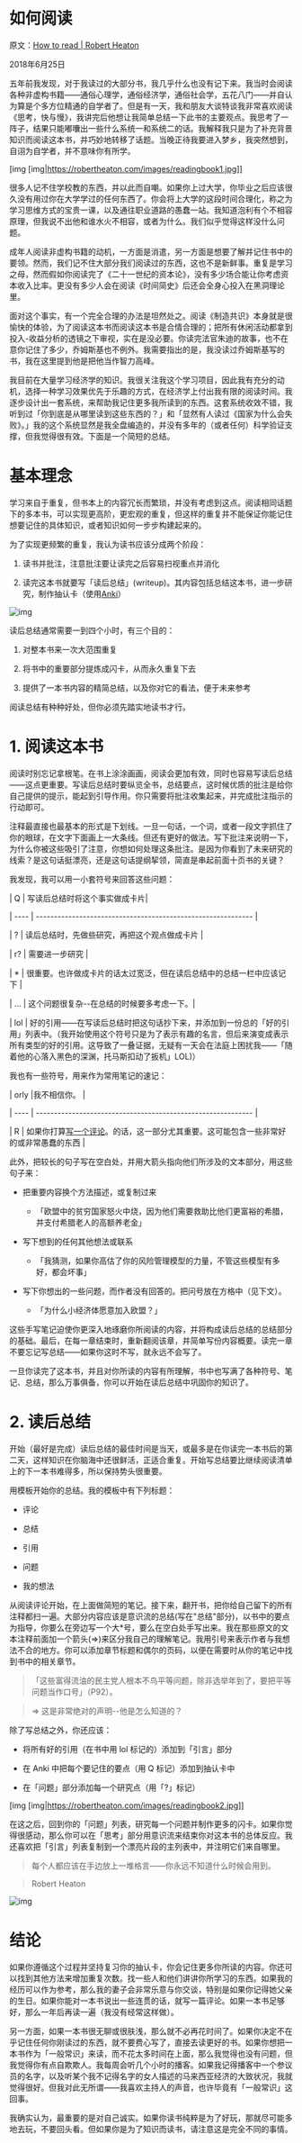 # 如何阅读

原文：[How to read | Robert Heaton](https://robertheaton.com/2018/06/25/how-to-read/)

2018年6月25日

五年前我发现，对于我读过的大部分书，我几乎什么也没有记下来。我当时会阅读各种非虚构书籍——通俗心理学，通俗经济学，通俗社会学，五花八门——并自认为算是个多方位精通的自学者了。但是有一天，我和朋友大谈特谈我非常喜欢阅读《思考，快与慢》，我讲完后他想让我简单总结一下此书的主要观点。我思考了一阵子，结果只能嘟囔出一些什么系统一和系统二的话。我解释我只是为了补充背景知识而阅读这本书，并巧妙地转移了话题。当晚正待我要进入梦乡，我突然想到，自诩为自学者，并不意味你有所学。

[img [img|https://robertheaton.com/images/readingbook1.jpg]]

很多人记不住学校教的东西，并以此而自嘲。如果你上过大学，你毕业之后应该很久没有用过你在大学学过的任何东西了。你会将上大学的这段时间合理化，称之为学习思维方式的宝贵一课，以及通往职业道路的愚蠢一站。我知道泡利有个不相容原理，但我说不出他和谁水火不相容，或者为什么。我们似乎觉得这样没什么问题。

成年人阅读非虚构书籍的动机，一方面是消遣，另一方面是想要了解并记住书中的要领。然而，我们记不住大部分我们阅读过的东西，这也不是新鲜事。重复是学习之母，然而假如你阅读完了《二十一世纪的资本论》，没有多少场合能让你考虑资本收入比率。更没有多少人会在阅读《时间简史》后还会全身心投入在黑洞理论里。 

面对这个事实，有一个完全合理的办法是坦然处之。阅读《制造共识》本身就是很愉快的体验，为了阅读这本书而阅读这本书是合情合理的；把所有休闲活动都拿到投入-收益分析的透镜之下审视，实在是没必要。你读完法官朱迪的故事，也不在意你记住了多少，乔姆斯基也不例外。我需要指出的是，我没读过乔姆斯基写的书，我在这里提到他是把他当作智力高峰。

我目前在大量学习经济学的知识。我很关注我这个学习项目，因此我有充分的动机，选择一种学习效果优先于乐趣的方式，在经济学上付出我有限的阅读时间。我逐步设计出一套系统，来帮助我记住更多我所读到的东西。这套系统收效不错，我听到过「你到底是从哪里读到这些东西的？」和「显然有人读过《国家为什么会失败》。」我的这个系统显然是我全盘编造的，并没有多年的（或者任何）科学验证支撑，但我觉得很有效。下面是一个简短的总结。

# 基本理念

学习来自于重复，但书本上的内容冗长而繁琐，并没有考虑到这点。阅读相同话题下的多本书，可以实现更高阶，更宏观的重复，但这样的重复并不能保证你能记住想要记住的具体知识，或者知识如何一步步构建起来的。

为了实现更频繁的重复，我认为读书应该分成两个阶段：

1. 读书并批注，注意批注要让读完之后容易扫视重点并消化

2. 读完这本书就要写「读后总结」(writeup)。其内容包括总结这本书，进一步研究，制作抽认卡（使用[Anki](https://ankiweb.net/)）

![img](https://robertheaton.com/images/anki0.PNG)

读后总结通常需要一到四个小时，有三个目的：

1. 对整本书来一次大范围重复

2. 将书中的重要部分提炼成闪卡，从而永久重复下去

3. 提供了一本书内容的精简总结，以及你对它的看法，便于未来参考

阅读总结有种种好处，但你必须先踏实地读书才行。

# 1. 阅读这本书

阅读时别忘记拿根笔。在书上涂涂画画，阅读会更加有效，同时也容易写读后总结——这点更重要。写读后总结时要纵览全书，总结要点，这时候优质的批注是给你自己提供的提示，能起到引导作用。你只需要将批注收集起来，并完成批注指示的行动即可。

注释最直接也最基本的形式是下划线。一旦一句话，一个词，或者一段文字抓住了你的眼球，在文字下面画上一大条线。但还有更好的做法。写下批注来说明一下，为什么你被这些吸引了注意，你想如何处理这条批注。是因为你看到了未来研究的线索？是这句话挺漂亮，还是这句话提纲挈领，简直是串起前面十页书的关键？

我发现，我可以用一小套符号来回答这些问题：

| Q    | 写读后总结时将这个事实做成卡片|

| ---- | ------------------------------------------------------------ |

| ?    | 读后总结时，先做些研究，再把这个观点做成卡片 |

| r?   | 需要进一步研究 |

| *    | 很重要。也许做成卡片的话太过宽泛，但在读后总结中的总结一栏中应该记下 |

| ... | 这个问题很复杂--在总结的时候要多考虑一下。|

| lol  | 好的引用——在写读后总结时把这句话抄下来，并添加到一份总的「好的引用」列表中。（我开始使用这个符号只是为了表示有趣的名言，但后来演变成表示所有类型的好的引用。这导致了一叠证据，无疑有一天会在法庭上困扰我——「随着他的心落入黑色的深渊，托马斯扣动了扳机」LOL)）

我也有一些符号，用来作为常用笔记的速记：

| orly |我不相信你。                                          |

| ---- | ------------------------------------------------------------ |

| R | 如果你打算[写](https://robertheaton.com/2015/10/12/three-body-problem-the-cultural-revolution-in-space/)[一个](https://robertheaton.com/2014/11/03/why-you-should-read-playing-to-win-by-david-sirlin/)[评论](https://robertheaton.com/2017/02/27/confessions-of-an-economic-hitman/)。的话，这一部分尤其重要。这可能包含一些非常好的或非常愚蠢的东西 | 

此外，把较长的句子写在空白处，并用大箭头指向他们所涉及的文本部分，用这些句子来：

- 把重要内容换个方法描述，或复制过来

  - 「欧盟中的贫穷国家怒火中烧，因为他们需要救助比他们更富裕的希腊，并支付希腊老人的高额养老金」

- 写下想到的任何其他想法或联系

  - 「我猜测，如果你高估了你的风险管理模型的力量，不管这些模型有多好，都会坏事」

- 写下你想出的一些问题，而作者没有回答的。把问号放在方格中（见下文）。

  - 「为什么小经济体愿意加入欧盟？」

这些手写笔记迫使你更深入地琢磨你所阅读的内容，并将构成读后总结的总结部分的基础。最后，在每一章结束时，重新翻阅该章，并简单写份内容概要。读完一章不要忘记写总结——如果你这时不写，就永远不会写了。

一旦你读完了这本书，并且对你所读的内容有所理解，书中也写满了各种符号、笔记、总结，那么万事俱备，你可以开始在读后总结中巩固你的知识了。

# 2. 读后总结

开始（最好是完成）读后总结的最佳时间是当天，或最多是在你读完一本书后的第二天，这样知识在你脑海中还很鲜活，正适合重复。开始写总结要比继续阅读清单上的下一本书难得多，所以保持势头很重要。

用模板开始你的总结。我的模板中有下列标题：

- 评论

- 总结

- 引用

- 问题

- 我的想法

从阅读评论开始，在上面做简短的笔记。接下来，翻开书，把你给自己留下的所有注释都扫一遍。大部分内容应该是意识流的总结(写在"总结"部分)，以书中的要点为指导，你要么在旁边写一个大*号，要么在空白处手写出来。我在那些原文的文本注释前面加一个箭头(=>)来区分我自己的理解笔记。我用引号来表示作者与我想法不合的地方。你可以添加章节标题和偶尔的页码，以便在需要时从你的笔记中找到书中的相关章节。

> 「这些富得流油的民主党人根本不鸟平等问题，除非选举年到了，要把平等问题当作口号」（P92）。

>

> => 这是非常绝对的声明--他是怎么知道的？

除了写总结之外，你还应该：

- 将所有好的引用（在书中用 lol 标记的）添加到「引言」部分

- 在 Anki 中把每个要记住的要点（用 Q 标记）添加到抽认卡中

- 在「问题」部分添加每一个研究点（用「?」标记）

[img [img|https://robertheaton.com/images/readingbook2.jpg]]

在这之后，回到你的「问题」列表，研究每一个问题并制作更多的闪卡。如果你觉得很感动，那么你可以在「思考」部分用意识流来结束你对这本书的总体反应。我还喜欢把「引言」列表复制到一个漂亮片段的主列表中，并注明它们来自哪里。

> 每个人都应该在手边放上一堆格言——你永远不知道什么时候会用到。

>

> Robert Heaton

![img](https://robertheaton.com/images/anki1.PNG)

# 结论

如果你遵循这个过程并坚持复习你的抽认卡，你会记住更多你所读的内容。你还可以找到其他方法来增加重复次数。找一些人和他们讲讲你所学习的东西。如果我的经历可以作为参考，那么我的妻子会非常乐意与你交谈，特别是如果你记得她父亲的生日。如果你能对一本书说出一些连贯的话，就写一篇评论。如果一本书足够好，那么一年后再读一遍（我没有经常这样做）。

另一方面，如果一本书很无聊或很肤浅，那么就不必再花时间了。如果你决定不在乎记住任何你刚读过的东西，就不要费心写了，直接去读更好的书。如果你想把一本书作为「一般常识」来读，而不花太多时间在上面，那么我觉得也没有问题，但我觉得你有点自欺欺人。我每周会听几个小时的播客。如果我记得播客中一个参议员的名字，以及听某个我不记得名字的女人描述的马来西亚经济的大致状况，我就觉得很好。但我对此无所谓——我喜欢主持人的声音，也许毕竟有「一般常识」这回事。

我确实认为，最重要的是对自己诚实。如果你读书纯粹是为了好玩，那就尽可能多地去玩，不要回头看。但如果你是为了知识而读书，请注意这是完全不同的事情。
